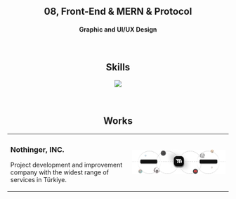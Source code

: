 <div align="center">

  <h2>08, Front-End & MERN & Protocol</h2>
  <h4>Graphic and UI/UX Design</h4>

  <br/>

  <h2>Skills</h2>
  <p>
    <img src="https://skillicons.dev/icons?i=js,ts,py,npm,react,next,html,css" />
  </p>

  <br/>

  <h2>Works</h2>

</div>

<table>
<tr>
<td width="55%">

<h3>Nothinger, INC.</h3>
<p>
Project development and improvement company with the widest range of services in Türkiye.
</p>

</td>
<td width="45%" align="center">

<img src="assets/nothinger.png" alt="Nothinger" width="300"/>

</td>
</tr>
</table>
